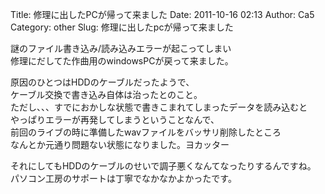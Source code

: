 Title: 修理に出したPCが帰って来ました
Date: 2011-10-16 02:13
Author: Ca5
Category: other
Slug: 修理に出したpcが帰って来ました

謎のファイル書き込み/読み込みエラーが起こってしまい  
修理にだしてた作曲用のwindowsPCが戻って来ました。

原因のひとつはHDDのケーブルだったようで、  
ケーブル交換で書き込み自体は治ったとのこと。  
ただし、、、すでにおかしな状態で書きこまれてしまったデータを読み込むと  
やっぱりエラーが再発してしまうということなんで、  
前回のライブの時に準備したwavファイルをバッサリ削除したところ  
なんとか元通り問題ない状態になりました。ヨカッター

それにしてもHDDのケーブルのせいで調子悪くなんてなったりするんですね。  
パソコン工房のサポートは丁寧でなかなかよかったです。
